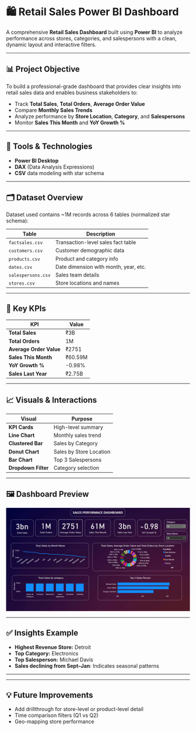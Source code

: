 # 🛍️ Retail Sales Power BI Dashboard

A comprehensive **Retail Sales Dashboard** built using **Power BI** to analyze performance across stores, categories, and salespersons with a clean, dynamic layout and interactive filters.

---

## 📊 Project Objective

To build a professional-grade dashboard that provides clear insights into retail sales data and enables business stakeholders to:

- Track **Total Sales**, **Total Orders**, **Average Order Value**
- Compare **Monthly Sales Trends**
- Analyze performance by **Store Location**, **Category**, and **Salespersons**
- Monitor **Sales This Month** and **YoY Growth %**

---

## 🧰 Tools & Technologies

- **Power BI Desktop**
- **DAX** (Data Analysis Expressions)
- **CSV** data modeling with star schema

---

## 🗂️ Dataset Overview

Dataset used contains ~1M records across 6 tables (normalized star schema):

| Table | Description |
|-------|-------------|
| `factsales.csv` | Transaction-level sales fact table |
| `customers.csv` | Customer demographic data |
| `products.csv` | Product and category info |
| `dates.csv` | Date dimension with month, year, etc. |
| `salespersons.csv` | Sales team details |
| `stores.csv` | Store locations and names |

---

## 📌 Key KPIs

| KPI | Value |
|-----|-------|
| **Total Sales** | ₹3B |
| **Total Orders** | 1M |
| **Average Order Value** | ₹2751 |
| **Sales This Month** | ₹60.59M |
| **YoY Growth %** | -0.98% |
| **Sales Last Year** | ₹2.75B |

---

## 📈 Visuals & Interactions

| Visual | Purpose |
|--------|---------|
| **KPI Cards** | High-level summary |
| **Line Chart** | Monthly sales trend |
| **Clustered Bar** | Sales by Category |
| **Donut Chart** | Sales by Store Location |
| **Bar Chart** | Top 3 Salespersons |
| **Dropdown Filter** | Category selection |

---

## 🖼️ Dashboard Preview

![Dashboard Screenshot](https://raw.githubusercontent.com/Harshit-0/Reatil-PowerBI/refs/heads/main/Dashboard.png)

---

## ✅ Insights Example

- **Highest Revenue Store:** Detroit
- **Top Category:** Electronics
- **Top Salesperson:** Michael Davis
- **Sales declining from Sept–Jan**: Indicates seasonal patterns

---


---

## 💡 Future Improvements

- Add drillthrough for store-level or product-level detail
- Time comparison filters (Q1 vs Q2)
- Geo-mapping store performance
